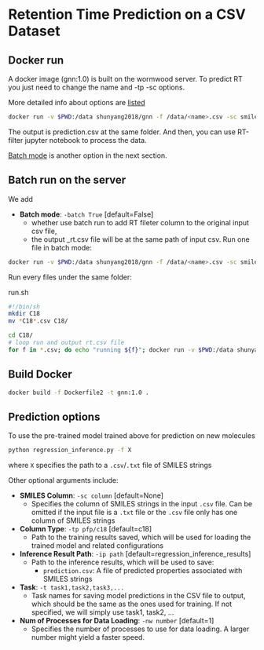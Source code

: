 # Retention Time Prediction on a CSV Dataset


## Docker run 

A docker image (gnn:1.0) is built on the wormwood server.
To predict RT you just need to change the name and -tp -sc options. 

More detailed info about options are [listed](#a) 

```bash
docker run -v $PWD:/data shunyang2018/gnn -f /data/<name>.csv -sc smiles -tp <c18> -ip data/
```
The output is prediction.csv at the same folder. And then, you can use RT-filter jupyter notebook to process the data. 

[Batch mode](#b) is another option in the next section. 

<a name="b"></a>
## Batch run on the server



We add 
- **Batch mode**: `-batch True` [default=False]
    - whether use batch run to add RT fileter column to the original input csv file, 
    - the output _rt.csv file will be at the same path of input csv.
Run one file in batch mode:      
```bash
docker run -v $PWD:/data shunyang2018/gnn -f /data/<name>.csv -sc smiles -tp <c18> -ip data/ -batch=True
```
Run every files under the same folder: 

run.sh
```bash
#!/bin/sh
mkdir C18
mv *C18*.csv C18/

cd C18/
# loop run and output rt.csv file
for f in *.csv; do echo "running ${f}"; docker run -v $PWD:/data shunyang2018/gnn -f "/data/${f}" -sc query_smiles -tp c18 -ip data/ -batch=True;done
```

    
## Build Docker

```bash 
docker build -f Dockerfile2 -t gnn:1.0 .
```

<a name="a"></a>
## Prediction options

To use the pre-trained model trained above for prediction on new molecules

```bash
python regression_inference.py -f X
```

where `X` specifies the path to a `.csv`/`.txt` file of SMILES strings

Other optional arguments include:
- **SMILES Column**: `-sc column` [default=None]
    - Specifies the column of SMILES strings in the input `.csv` file. Can be omitted if the input file is a
      `.txt` file or the `.csv` file only has one column of SMILES strings
- **Column Type**: `-tp pfp/c18` [default=c18]
    - Path to the training results saved, which will be used for loading the trained model and related configurations
- **Inference Result Path**: `-ip path` [default=regression_inference_results]
    - Path to the inference results, which will be used to save:
        - `prediction.csv`: A file of predicted properties associated with SMILES strings
- **Task**: `-t task1,task2,task3,...`
    - Task names for saving model predictions in the CSV file to output, which should be the same as the ones
    used for training. If not specified, we will simply use task1, task2, ...
- **Num of Processes for Data Loading**: `-nw number` [default=1]
    - Specifies the number of processes to use for data loading. A larger number might yield a faster speed.

    
